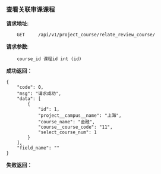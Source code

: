 ### 查看关联审课课程

**请求地址**:
```
    GET     /api/v1/project_course/relate_review_course/
```

**请求参数**:
  
```
    course_id 课程id int (id)
```


**成功返回**：
```
{
    "code": 0,
    "msg": "请求成功",
    "data": [
        {
            "id": 1,
            "project__campus__name": "上海",
            "course_name": "金融",
            "course__course_code": "11",
            "select_course_num": 1
        }
    ],
    "field_name": ""
}
```

**失败返回**：
```

```